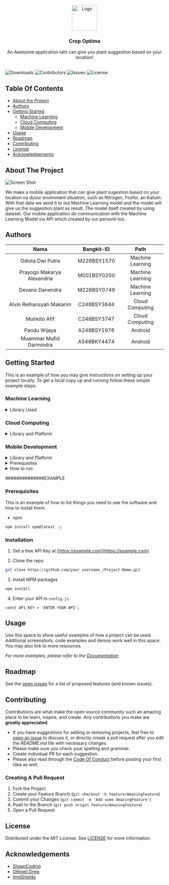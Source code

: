 <br/>
<p align="center">
  <a href="https://github.com/panduwjaya/CropOptima-Fullteam/blob/master/logo-transparent.png?raw=true">
    <img src="images/logo.png" alt="Logo" width="80" height="80">
  </a>

  <h3 align="center">Crop Optima</h3>

  <p align="center">
    An Awesome application taht can give you plant suggestion based on your location!
    <br/>
    <br/>
  </p>
</p>

![Downloads](https://img.shields.io/github/downloads/ShaanCoding/ReadME-Generator/total) ![Contributors](https://img.shields.io/github/contributors/ShaanCoding/ReadME-Generator?color=dark-green) ![Issues](https://img.shields.io/github/issues/ShaanCoding/ReadME-Generator) ![License](https://img.shields.io/github/license/ShaanCoding/ReadME-Generator)

## Table Of Contents

* [About the Project](#about-the-project)
* [Authors](#authors)
* [Getting Started](#getting-started)
    * [Machine Learning](#machine-learning)
    * [Cloud Computing](#cloud-computing)
    * [Mobile Development](#mobile-development)
* [Usage](#usage)
* [Roadmap](#roadmap)
* [Contributing](#contributing)
* [License](#license)
* [Acknowledgements](#acknowledgements)

## About The Project

![Screen Shot](images/screenshot.png)

We make a mobile application that can give plant sugestion based on your location na dyour enviroment situation, such as
Nitrogen, Fosfor, an Kalium. With that data we send it to out Machine Learning model and the model will give us the
suggestion plant as result. The model itself created by using dataset. Our mobile application do communication with the
Machine Learning Model via API which created by our personil too.

## Authors

|            Nama            | Bangkit-ID  |       Path       |
|:--------------------------:|:-----------:|:----------------:|
|      Odista Dwi Putra      | M226BSY1570 | Machine Learning |
| Prayogo Makarya Alexandria | M001BSY0200 | Machine Learning |
|      Devano Danendra       | M226BSY0749 | Machine Learning |
|  Alvin Reihansyah Makarim  | C248BSY3644 | Cloud Computing  |
|        Muhkito Afif        | C248BSY3747 | Cloud Computing  |
|        Pandu Wijaya        | A248BSY1976 |     Android      |
|  Muammar Mufid Darmindra   | A548BKY4474 |     Android      |

## Getting Started

This is an example of how you may give instructions on setting up your project locally.
To get a local copy up and running follow these simple example steps.

### Machine Learning

<details>
<summary> Library Used </summary>

* [Tensorflow](https://www.tensorflow.org/) : 
* [Numpy](https://numpy.org/)
* [Keras](https://keras.io/)

</details>

### Cloud Computing
<details>
<summary> Library and Platform </summary>
* [Express Js](https://expressjs.com/)
* [Docker](https://docker.com/)
* [Cloudrun](https://cloud.google.com/run)
</details>

### Mobile Development
<details>
<summary> Library and Platform </summary>

* [Material 3](https://m3.material.io/) : Used as User Interface library that can help you make your design look more beautiful
* [Retrofit](https://square.github.io/retrofit/) : Retrofit is a library that can help application to make API call and handling API
* [Glide](https://github.com/bumptech/glide) : This library is useful for showing images from URL to ImageView 
* [Firebase](https://github.com/bumptech/glide) : Firebase is one of most popular library to handling Authorization
</details>
<details>
<summary> Prerequisites </summary> 

* [Android Studio](https://developer.android.com/studio)
</details>
<details>
<summary>  How to run </summary> 

1. Clone [this](https://github.com/panduwjaya/CropOptima-Fullteam.git) repository
2. Open directory `/MobileDevelopment `in your Android Studio
3. Build and run your application

</details>






##############EXAMPLE

### Prerequisites

This is an example of how to list things you need to use the software and how to install them.

* npm

```sh
npm install npm@latest -g
```

### Installation

1. Get a free API Key at [https://example.com](https://example.com)

2. Clone the repo

```sh
git clone https://github.com/your_username_/Project-Name.git
```

3. Install NPM packages

```sh
npm install
```

4. Enter your API in `config.js`

```JS
const API_KEY = 'ENTER YOUR API';
```

## Usage

Use this space to show useful examples of how a project can be used. Additional screenshots, code examples and demos
work well in this space. You may also link to more resources.

_For more examples, please refer to the [Documentation](https://example.com)_

## Roadmap

See the [open issues](https://github.com/ShaanCoding/ReadME-Generator/issues) for a list of proposed features (and known
issues).

## Contributing

Contributions are what make the open source community such an amazing place to be learn, inspire, and create. Any
contributions you make are **greatly appreciated**.

* If you have suggestions for adding or removing projects, feel free
  to [open an issue](https://github.com/ShaanCoding/ReadME-Generator/issues/new) to discuss it, or directly create a
  pull request after you edit the *README.md* file with necessary changes.
* Please make sure you check your spelling and grammar.
* Create individual PR for each suggestion.
* Please also read through
  the [Code Of Conduct](https://github.com/ShaanCoding/ReadME-Generator/blob/main/CODE_OF_CONDUCT.md) before posting
  your first idea as well.

### Creating A Pull Request

1. Fork the Project
2. Create your Feature Branch (`git checkout -b feature/AmazingFeature`)
3. Commit your Changes (`git commit -m 'Add some AmazingFeature'`)
4. Push to the Branch (`git push origin feature/AmazingFeature`)
5. Open a Pull Request

## License

Distributed under the MIT License. See [LICENSE](https://github.com/ShaanCoding/ReadME-Generator/blob/main/LICENSE.md)
for more information.

## Acknowledgements

* [ShaanCoding](https://github.com/ShaanCoding/)
* [Othneil Drew](https://github.com/othneildrew/Best-README-Template)
* [ImgShields](https://shields.io/)
